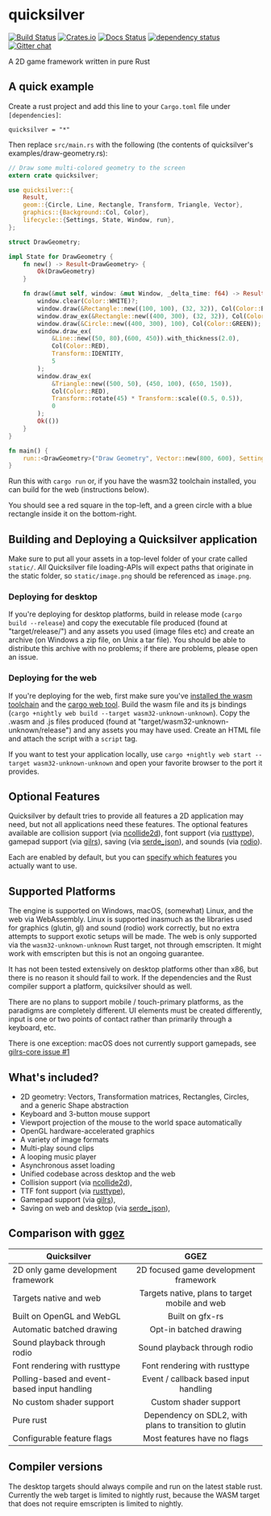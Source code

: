 # quicksilver

[![Build Status](https://travis-ci.org/ryanisaacg/quicksilver.svg)](https://travis-ci.org/ryanisaacg/quicksilver)
[![Crates.io](https://img.shields.io/crates/v/quicksilver.svg)](https://crates.io/crates/quicksilver)
[![Docs Status](https://docs.rs/quicksilver/badge.svg)](https://docs.rs/quicksilver)
[![dependency status](https://deps.rs/repo/github/ryanisaacg/quicksilver/status.svg)](https://deps.rs/repo/github/ryanisaacg/quicksilver)
[![Gitter chat](https://badges.gitter.im/quicksilver-rs/Lobby.svg)](https://gitter.im/quicksilver-rs/Lobby?utm_source=badge&utm_medium=badge&utm_campaign=pr-badge&utm_content=badge)

A 2D game framework written in pure Rust

## A quick example

Create a rust project and add this line to your `Cargo.toml` file under `[dependencies]`:

    quicksilver = "*"

Then replace `src/main.rs` with the following (the contents of quicksilver's examples/draw-geometry.rs):

```rust
// Draw some multi-colored geometry to the screen
extern crate quicksilver;

use quicksilver::{
    Result,
    geom::{Circle, Line, Rectangle, Transform, Triangle, Vector},
    graphics::{Background::Col, Color},
    lifecycle::{Settings, State, Window, run},
};

struct DrawGeometry;

impl State for DrawGeometry {
    fn new() -> Result<DrawGeometry> {
        Ok(DrawGeometry)
    }

    fn draw(&mut self, window: &mut Window, _delta_time: f64) -> Result<()> {
        window.clear(Color::WHITE)?;
        window.draw(&Rectangle::new((100, 100), (32, 32)), Col(Color::BLUE));
        window.draw_ex(&Rectangle::new((400, 300), (32, 32)), Col(Color::BLUE), Transform::rotate(45), 10);
        window.draw(&Circle::new((400, 300), 100), Col(Color::GREEN));
        window.draw_ex(
            &Line::new((50, 80),(600, 450)).with_thickness(2.0),
            Col(Color::RED),
            Transform::IDENTITY,
            5
        );
        window.draw_ex(
            &Triangle::new((500, 50), (450, 100), (650, 150)),
            Col(Color::RED),
            Transform::rotate(45) * Transform::scale((0.5, 0.5)),
            0
        );
        Ok(())
    }
}

fn main() {
    run::<DrawGeometry>("Draw Geometry", Vector::new(800, 600), Settings::default());
}
```

Run this with `cargo run` or, if you have the wasm32 toolchain installed, you can build for the web 
(instructions below).

You should see a red square in the top-left, and a green circle with a blue rectangle inside it 
on the bottom-right.

## Building and Deploying a Quicksilver application

Make sure to put all your assets in a top-level folder of your crate called `static/`. *All* Quicksilver file loading-APIs will expect paths that originate in the static folder, so `static/image.png` should be referenced as `image.png`.

### Deploying for desktop

If you're deploying for desktop platforms, build in release mode (`cargo build --release`) 
and copy the executable file produced (found at "target/release/") and any assets you used (image files 
etc) and create an archive (on Windows a zip file, on Unix a tar file). You should be able to distribute
this archive with no problems; if there are problems, please open an issue.

### Deploying for the web

If you're deploying for the web, first make sure you've 
[installed the wasm toolchain](https://www.hellorust.com/news/native-wasm-target.html) 
and the [cargo web tool](https://github.com/koute/cargo-web). Build the 
wasm file and its js bindings (`cargo +nightly web build --target wasm32-unknown-unknown`). Copy the .wasm and .js
files produced (found at "target/wasm32-unknown-unknown/release") and any assets you may have used. Create an HTML file and attach the script with a `script` tag.

If you want to test your application locally, use `cargo +nightly web start --target wasm32-unknown-unknown` and open your favorite browser to the port it provides. 


## Optional Features

Quicksilver by default tries to provide all features a 2D application may need, but not all applications need these features. 
The optional features available are 
collision support (via [ncollide2d](https://github.com/sebcrozet/ncollide)), 
font support (via [rusttype](https://github.com/redox-os/rusttype)), 
gamepad support (via [gilrs](https://gitlab.com/gilrs-project/gilrs)), 
saving (via [serde_json](https://github.com/serde-rs/json)),
and sounds (via [rodio](https://github.com/tomaka/rodio)). 

Each are enabled by default, but you can [specify which features](https://doc.rust-lang.org/cargo/reference/specifying-dependencies.html#choosing-features) you actually want to use. 

## Supported Platforms

The engine is supported on Windows, macOS, (somewhat) Linux, and the web via WebAssembly. 
Linux is supported inasmuch as the libraries used for graphics (glutin, gl) and sound (rodio) work correctly, 
but no extra attempts to support exotic setups will be made. 
The web is only supported via the `wasm32-unknown-unknown` Rust target, not through emscripten.
It might work with emscripten but this is not an ongoing guarantee.

It has not been tested extensively on desktop platforms other than x86, but there is no reason it should fail to work. If the dependencies and the Rust compiler support a platform, quicksilver should as well.

There are no plans to support mobile / touch-primary platforms, as the paradigms are completely different. UI elements must be created differently, input is one or two points of contact rather than primarily through a keyboard, etc. 

There is one exception: macOS does not currently support gamepads, see [gilrs-core issue #1](https://gitlab.com/gilrs-project/gilrs-core/issues/1)

## What's included?

- 2D geometry: Vectors, Transformation matrices, Rectangles, Circles, and a generic Shape abstraction
- Keyboard and 3-button mouse support
- Viewport projection of the mouse to the world space automatically
- OpenGL hardware-accelerated graphics
- A variety of image formats
- Multi-play sound clips
- A looping music player
- Asynchronous asset loading
- Unified codebase across desktop and the web
- Collision support (via [ncollide2d](https://github.com/sebcrozet/ncollide)), 
- TTF font support (via [rusttype](https://github.com/redox-os/rusttype)), 
- Gamepad support (via [gilrs](https://gitlab.com/gilrs-project/gilrs)), 
- Saving on web and desktop (via [serde_json](https://github.com/serde-rs/json)),

## Comparison with [ggez](https://github.com/ggez/ggez)

| Quicksilver | GGEZ |
|-|:-:|
| 2D only game development framework | 2D focused game development framework |
| Targets native and web | Targets native, plans to target mobile and web |
| Built on OpenGL and WebGL | Built on gfx-rs |
| Automatic batched drawing | Opt-in batched drawing |
| Sound playback through rodio | Sound playback through rodio |
| Font rendering with rusttype | Font rendering with rusttype |
| Polling-based and event-based input handling | Event / callback based input handling |
| No custom shader support | Custom shader support |
| Pure rust | Dependency on SDL2, with plans to transition to glutin |
| Configurable feature flags | Most features have no flags |

## Compiler versions

The desktop targets should always compile and run on the latest stable rust. 
Currently the web target is limited to nightly rust, because the WASM target that does not require emscripten is limited to nightly.

